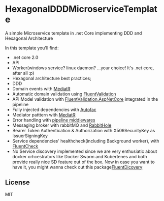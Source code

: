 # HexagonalDDDMicroserviceTemplate
A simple Microservice template in .net Core implementing DDD and Hexagonal Architecture

In this template you'll find:
  - .net core 2.0
  - API
  - Worker(windows service? linux daemon? ...your choice! It's .net core, after all :p)
  - Hexagonal architecture best practices;
  - DDD
  - Domain events with [MediatR](https://github.com/jbogard/MediatR)
  - Automatic domain validation using [FluentValidation](https://github.com/JeremySkinner/fluentvalidation)
  - API Model validation with [FluentValidation.AspNetCore](https://www.nuget.org/packages/FluentValidation.AspNetCore/) integrated in the pipeline
  - Fully injected dependencies with [Autofac](https://github.com/autofac/Autofac)
  - Mediator patttern with [MediatR](https://github.com/jbogard/MediatR)
  - Error handling with [pipeline middlewares](https://docs.microsoft.com/en-us/aspnet/core/fundamentals/middleware/?tabs=aspnetcore2x)
  - Messaging broker with rabbitMQ and [RabbitHole](https://github.com/alvesdm/RabbitHole)
  - Bearer Token Authentication & Authorization with X509SecurityKey as IssuerSigningKey
  - Service dependencies' healthcheck(including Background worker), with [FluentCheck](https://github.com/alvesdm/FluentCheck)
  - No Service discovery implemented since we are very enthusiatic about docker orhcestrators like Docker Swarm and Kubertenes and both provide really nice SD feature out of the box. Now in case you want to have it, you might wanna check out this package[FluentDicovery](https://github.com/alvesdm/FluentDicovery)

License
----

MIT

